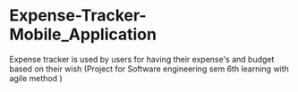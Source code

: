 # Expense-Tracker-Mobile_Application
Expense tracker is used by users for having their expense's and budget based on their wish (Project for Software engineering sem 6th learning with agile method )
